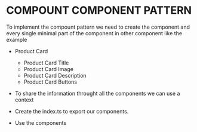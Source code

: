 # COMPOUNT COMPONENT PATTERN

To implement the compount pattern we need to create the component and every
single minimal part of the component in other component like the example

- Product Card
  - Product Card Title
  - Product Card Image
  - Product Card Description
  - Product Card Buttons


- To share the information throught all the components we can use a context

- Create the index.ts to export our components.

- Use the components